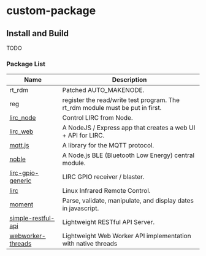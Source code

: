 # custom-package

## Install and Build

TODO

### Package List
| Name                         | Description                       |
| ---------------------------- | --------------------------------- |
| rt_rdm | Patched AUTO_MAKENODE. |
| reg | register the read/write test program. The rt_rdm module must be put in first. |
| [lirc_node](https://github.com/alexbain/lirc_node) | Control LIRC from Node. |
| [lirc_web](https://github.com/alexbain/lirc_web) | A NodeJS / Express app that creates a web UI + API for LIRC. |
| [mqtt.js](https://github.com/mqttjs/MQTT.js) | A library for the MQTT protocol. |
| [noble](https://github.com/sandeepmistry/noble) | A Node.js BLE (Bluetooth Low Energy) central module. |
| [lirc-gpio-generic](https://github.com/danitool/openwrt-pkgs/tree/cc/lirc-gpio-generic) | LIRC GPIO receiver / blaster. |
| [lirc](https://github.com/danitool/openwrt-pkgs/tree/cc/lirc) | Linux Infrared Remote Control. |
| [moment](https://github.com/moment/moment) | Parse, validate, manipulate, and display dates in javascript. |
| [simple-restful-api](https://github.com/soonsebii/simple-restful-api) | Lightweight RESTful API Server. |
| [webworker-threads](https://github.com/audreyt/node-webworker-threads) | Lightweight Web Worker API implementation with native threads |
